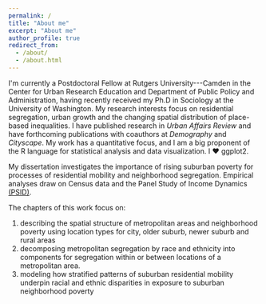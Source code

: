 ```yaml
---
permalink: /
title: "About me"
excerpt: "About me"
author_profile: true
redirect_from:
  - /about/
  - /about.html
---
```


I'm currently a Postdoctoral Fellow at Rutgers University---Camden in the Center for Urban Research Education and Department of Public Policy and Administration, having recently received my Ph.D in Sociology at the University of Washington. My research interests focus on residential segregation, urban growth and the changing spatial distribution of place-based inequalities. I have published research in _Urban Affairs Review_ and have forthcoming publications with coauthors at _Demography_ and _Cityscape_. My work has a quantitative focus, and I am a big proponent of the R language for statistical analysis and data visualization. I ❤ ggplot2.

My dissertation investigates the importance of rising suburban poverty for processes of residential mobility and neighborhood segregation. Empirical analyses draw on Census data and the Panel Study of Income Dynamics [(PSID)](http://psid.org).

The chapters of this work focus on:
  1. describing the spatial structure of metropolitan areas and neighborhood poverty using location types for city, older suburb, newer suburb and rural areas
  2. decomposing metropolitan segregation by race and ethnicity into components for segregation within or between locations of a metropolitan area.
  3. modeling how stratified patterns of suburban residential mobility underpin racial and ethnic disparities in exposure to suburban neighborhood poverty
